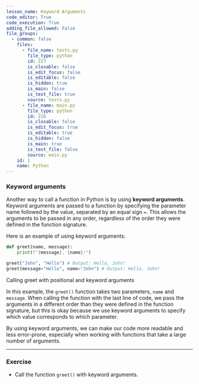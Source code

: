 ```yaml
---
lesson_name: Keyword Arguments
code_editor: True
code_execution: True
adding_file_allowed: False
file_groups:
  - common: false
    files:
      - file_name: tests.py
        file_type: python
        id: 227
        is_closable: false
        is_edit_focus: false
        is_editable: false
        is_hidden: true
        is_main: false
        is_test_file: true
        source: tests.py
      - file_name: main.py
        file_type: python
        id: 226
        is_closable: false
        is_edit_focus: true
        is_editable: true
        is_hidden: false
        is_main: true
        is_test_file: false
        source: main.py
    id: 1
    name: Python
---
```


### Keyword arguments

Another way to call a function in Python is by using **keyword arguments**. Keyword arguments are passed to a function by specifying the parameter name followed by the value, separated by an equal sign `=`. This allows the arguments to be passed in any order, regardless of the order they were defined in the function signature.

Here is an example of using keyword arguments:

```python
def greet(name, message):
    print(f"{message}, {name}!")

greet("John", "Hello") # Output: Hello, John!
greet(message="Hello", name="John") # Output: Hello, John!
```

<p class="caption">Calling greet with positional and keyword arguments</p>

In this example, the `greet()` function takes two parameters, `name` and `message`. When calling the function with the last line of code, we pass the arguments in a different order than they were defined in the function signature, but this is okay because we use keyword arguments to specify which value corresponds to which parameter.

By using keyword arguments, we can make our code more readable and less error-prone, especially when working with functions that take a large number of arguments.

---

### Exercise

<ul>
<li id="test-1">Call the function <code>greet()</code> with keyword arguments.</li>
</ul>
